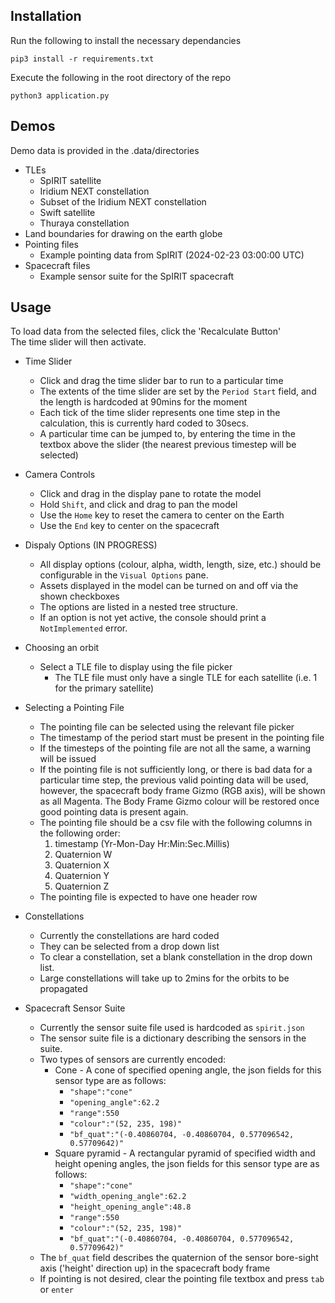 Installation
------------
Run the following to install the necessary dependancies

`pip3 install -r requirements.txt`

Execute the following in the root directory of the repo

`python3 application.py`


Demos
-----
Demo data is provided in the .data/directories
* TLEs
	* SpIRIT satellite
	* Iridium NEXT constellation
	* Subset of the Iridium NEXT constellation
	* Swift satellite
	* Thuraya constellation
* Land boundaries for drawing on the earth globe
* Pointing files
	* Example pointing data from SpIRIT (2024-02-23 03:00:00 UTC)
* Spacecraft files
	* Example sensor suite for the SpIRIT spacecraft

Usage
-----
To load data from the selected files, click the 'Recalculate Button'  
The time slider will then activate.  

* Time Slider
	* Click and drag the time slider bar to run to a particular time
	* The extents of the time slider are set by the `Period Start` field, and the length is hardcoded at 90mins for the moment
	* Each tick of the time slider represents one time step in the calculation, this is currently hard coded to 30secs.
	* A particular time can be jumped to, by entering the time in the textbox above the slider (the nearest previous timestep will be selected)

* Camera Controls
	* Click and drag in the display pane to rotate the model
	* Hold `Shift`, and click and drag to pan the model
	* Use the `Home` key to reset the camera to center on the Earth
	* Use the `End` key to center on the spacecraft

* Dispaly Options (IN PROGRESS)
	* All display options (colour, alpha, width, length, size, etc.) should be configurable in the `Visual Options` pane.
	* Assets displayed in the model can be turned on and off via the shown checkboxes
	* The options are listed in a nested tree structure.
	* If an option is not yet active, the console should print a `NotImplemented` error.

* Choosing an orbit
	* Select a TLE file to display using the file picker
		* The TLE file must only have a single TLE for each satellite (i.e. 1 for the primary satellite)

* Selecting a Pointing File
	* The pointing file can be selected using the relevant file picker
	* The timestamp of the period start must be present in the pointing file
	* If the timesteps of the pointing file are not all the same, a warning will be issued
	* If the pointing file is not sufficiently long, or there is bad data for a particular time step, the previous valid pointing data will be used, however, the spacecraft body frame Gizmo (RGB axis), will be shown as all Magenta. The Body Frame Gizmo colour will be restored once good pointing data is present again.
	* The pointing file should be a csv file with the following columns in the following order:
		1. timestamp (Yr-Mon-Day Hr:Min:Sec.Millis)
		2. Quaternion W
		3. Quaternion X
		4. Quaternion Y
		5. Quaternion Z
	* The pointing file is expected to have one header row

* Constellations
	* Currently the constellations are hard coded
	* They can be selected from a drop down list
	* To clear a constellation, set a blank constellation in the drop down list.
	* Large constellations will take up to 2mins for the orbits to be propagated

* Spacecraft Sensor Suite
	* Currently the sensor suite file used is hardcoded as `spirit.json`
	* The sensor suite file is a dictionary describing the sensors in the suite.
	* Two types of sensors are currently encoded:
		* Cone - A cone of specified opening angle, the json fields for this sensor type are as follows:
			* `"shape":"cone"`
			* `"opening_angle":62.2`
			* `"range":550`
			* `"colour":"(52, 235, 198)"`
			* `"bf_quat":"(-0.40860704, -0.40860704, 0.577096542, 0.57709642)"`
		* Square pyramid - A rectangular pyramid of specified width and height opening angles, the json fields for this sensor type are as follows:
			* `"shape":"cone"`
			* `"width_opening_angle":62.2`
			* `"height_opening_angle":48.8`
			* `"range":550`
			* `"colour":"(52, 235, 198)"`
			* `"bf_quat":"(-0.40860704, -0.40860704, 0.577096542, 0.57709642)"`
	* The `bf_quat` field describes the quaternion of the sensor bore-sight axis ('height' direction up) in the spacecraft body frame
	* If pointing is not desired, clear the pointing file textbox and press `tab` or `enter`

